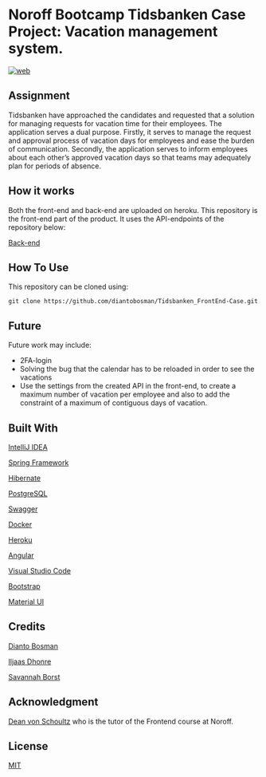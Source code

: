 
# Noroff Bootcamp Tidsbanken Case Project: Vacation management system.
[![web](https://tidsbanken-case.herokuapp.com/login)]()

## Assignment
Tidsbanken have approached the candidates and requested that a solution for managing
requests for vacation time for their employees. The application serves a dual purpose.
Firstly, it serves to manage the request and approval process of vacation days for employees and ease the burden of communication. Secondly, the application serves to inform employees about each other’s approved vacation days so that teams may adequately plan for periods of absence.

## How it works
Both the front-end and back-end are uploaded on heroku. This repository is the front-end part of the product. It uses the API-endpoints of the repository below:

[Back-end](https://github.com/savannah-borst/Tidsbanken-case-API)

## How To Use
This repository can be cloned using:

```git clone https://github.com/diantobosman/Tidsbanken_FrontEnd-Case.git```

## Future
Future work may include:

- 2FA-login
- Solving the bug that the calendar has to be reloaded in order to see the vacations
- Use the settings from the created API in the front-end, to create a maximum number of vacation per employee and also to add the constraint of a maximum of contiguous days of vacation.

## Built With
[IntelliJ IDEA](https://www.jetbrains.com/idea/)

[Spring Framework](https://spring.io/)

[Hibernate](https://hibernate.org/)

[PostgreSQL](https://www.postgresql.org/)

[Swagger](https://swagger.io/)

[Docker](https://www.docker.com/)

[Heroku](https://www.heroku.com/)

[Angular](https://angular.io/)

[Visual Studio Code](https://code.visualstudio.com/)

[Bootstrap](https://getbootstrap.com/)

[Material UI](https://material.angular.io/)

## Credits
[Dianto Bosman](https://github.com/diantobosman)

[Iljaas Dhonre](https://github.com/iljaasdhonre)

[Savannah Borst](https://github.com/savannah-borst)

## Acknowledgment
[Dean von Schoultz](https://gitlab.com/deanvons) who is the tutor of the Frontend course at Noroff.

## License
[MIT](https://choosealicense.com/licenses/mit/)
